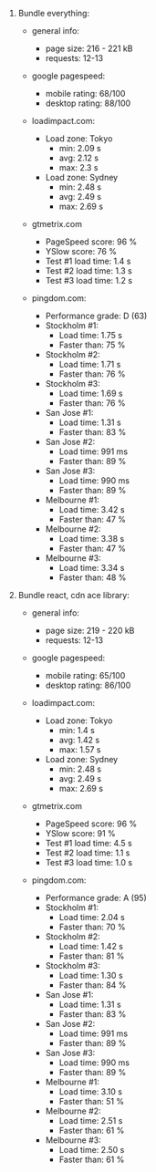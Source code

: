 1. Bundle everything:

    * general info:
        * page size: 216 - 221 kB
        * requests: 12-13

    * google pagespeed:
        * mobile rating: 68/100
        * desktop rating: 88/100

    * loadimpact.com:
        * Load zone: Tokyo
            * min: 2.09 s 
            * avg: 2.12 s
            * max: 2.3 s
        * Load zone: Sydney
            * min: 2.48 s 
            * avg: 2.49 s
            * max: 2.69 s

    * gtmetrix.com
        * PageSpeed score: 96 %
        * YSlow score: 76 %
        * Test #1 load time: 1.4 s
        * Test #2 load time: 1.3 s
        * Test #3 load time: 1.2 s

    * pingdom.com:
        * Performance grade: D (63)
        * Stockholm #1:
            * Load time: 1.75 s
            * Faster than: 75 %
        * Stockholm #2:
            * Load time: 1.71 s
            * Faster than: 76 %
        * Stockholm #3:
            * Load time: 1.69 s
            * Faster than: 76 %
        * San Jose #1:
            * Load time: 1.31 s
            * Faster than: 83 %
        * San Jose #2:
            * Load time: 991 ms
            * Faster than: 89 %
        * San Jose #3:
            * Load time: 990 ms
            * Faster than: 89 %
        * Melbourne #1:
            * Load time: 3.42 s
            * Faster than: 47 %
        * Melbourne #2:
            * Load time: 3.38 s
            * Faster than: 47 %
        * Melbourne #3:
            * Load time: 3.34 s
            * Faster than: 48 %

2. Bundle react, cdn ace library:

    * general info:
        * page size: 219 - 220 kB
        * requests: 12-13

    * google pagespeed:
        * mobile rating: 65/100
        * desktop rating: 86/100

    * loadimpact.com:
        * Load zone: Tokyo
            * min: 1.4 s 
            * avg: 1.42 s
            * max: 1.57 s
        * Load zone: Sydney
            * min: 2.48 s 
            * avg: 2.49 s
            * max: 2.69 s

    * gtmetrix.com
        * PageSpeed score: 96 %
        * YSlow score: 91 %
        * Test #1 load time: 4.5 s
        * Test #2 load time: 1.1 s
        * Test #3 load time: 1.0 s

    * pingdom.com:
        * Performance grade: A (95)
        * Stockholm #1:
            * Load time: 2.04 s
            * Faster than: 70 %
        * Stockholm #2:
            * Load time: 1.42 s
            * Faster than: 81 %
        * Stockholm #3:
            * Load time: 1.30 s
            * Faster than: 84 %
        * San Jose #1:
            * Load time: 1.31 s
            * Faster than: 83 %
        * San Jose #2:
            * Load time: 991 ms
            * Faster than: 89 %
        * San Jose #3:
            * Load time: 990 ms
            * Faster than: 89 %
        * Melbourne #1:
            * Load time: 3.10 s
            * Faster than: 51 %
        * Melbourne #2:
            * Load time: 2.51 s
            * Faster than: 61 %
        * Melbourne #3:
            * Load time: 2.50 s
            * Faster than: 61 %